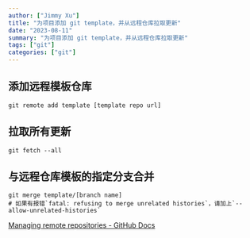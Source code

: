 ```yaml
---
author: ["Jimmy Xu"]
title: "为项目添加 git template，并从远程仓库拉取更新"
date: "2023-08-11"
summary: "为项目添加 git template，并从远程仓库拉取更新"
tags: ["git"]
categories: ["git"]
---
```


## 添加远程模板仓库

```shell
git remote add template [template repo url]
```

## 拉取所有更新

```shell
git fetch --all
```

## 与远程仓库模板的指定分支合并

```shell
git merge template/[branch name]
# 如果有报错`fatal: refusing to merge unrelated histories`，请加上`--allow-unrelated-histories`
```

[Managing remote repositories - GitHub Docs](https://docs.github.com/en/get-started/getting-started-with-git/managing-remote-repositories)
